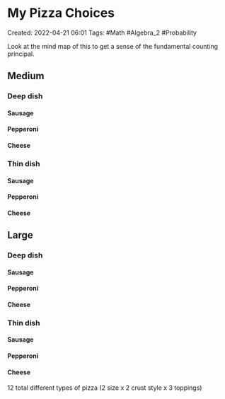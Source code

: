 # My Pizza Choices 
Created: 2022-04-21 06:01
Tags: #Math #Algebra_2 #Probability 

Look at the mind map of this to get a sense of the fundamental counting principal. 

## Medium 
### Deep dish 
#### Sausage 
#### Pepperoni 
#### Cheese 

### Thin dish 
#### Sausage 
#### Pepperoni 
#### Cheese 

## Large 
### Deep dish 

#### Sausage 
#### Pepperoni 
#### Cheese 

### Thin dish 
#### Sausage 
#### Pepperoni 
#### Cheese 

12 total different types of pizza (2 size x 2 crust style x 3 toppings)